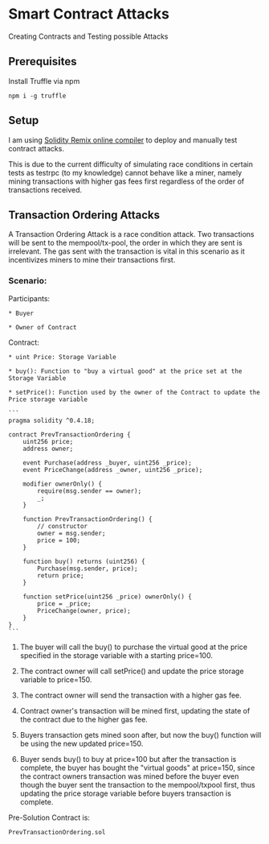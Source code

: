 # Smart Contract Attacks

Creating Contracts and Testing possible Attacks

## Prerequisites

Install Truffle via npm

```
npm i -g truffle
```

## Setup

I am using [Solidity Remix online compiler](https://remix.ethereum.org) to deploy and manually test contract attacks.

This is due to the current difficulty of simulating race conditions in certain tests as testrpc (to my knowledge) cannot behave like a miner, namely mining transactions with higher gas fees first regardless of the order of transactions received.

## Transaction Ordering Attacks

A Transaction Ordering Attack is a race condition attack. Two transactions will be sent to the mempool/tx-pool, the order in which they are sent is irrelevant. The gas sent with the transaction is vital in this scenario as it incentivizes miners to mine their transactions first.

### Scenario:
Participants:

    * Buyer 

    * Owner of Contract

Contract:

    * uint Price: Storage Variable

    * buy(): Function to "buy a virtual good" at the price set at the Storage Variable

    * setPrice(): Function used by the owner of the Contract to update the Price storage variable

    ```
    pragma solidity ^0.4.18;

    contract PrevTransactionOrdering {
        uint256 price;
        address owner;
        
        event Purchase(address _buyer, uint256 _price);
        event PriceChange(address _owner, uint256 _price);
        
        modifier ownerOnly() {
            require(msg.sender == owner);
            _;
        }

        function PrevTransactionOrdering() {
            // constructor
            owner = msg.sender;
            price = 100;
        }

        function buy() returns (uint256) {
            Purchase(msg.sender, price);
            return price;
        }

        function setPrice(uint256 _price) ownerOnly() {
            price = _price;
            PriceChange(owner, price);
        }
    }
    ```

1. The buyer will call the buy() to purchase the virtual good at the price specified in the storage variable with a starting price=100.

2. The contract owner will call setPrice() and update the price storage variable to price=150.

3. The contract owner will send the transaction with a higher gas fee.

4. Contract owner's transaction will be mined first, updating the state of the contract due to the higher gas fee.

5. Buyers transaction gets mined soon after, but now the buy() function will be using the new updated price=150.

6. Buyer sends buy() to buy at price=100 but after the transaction is complete, the buyer has bought the "virtual goods" at price=150, since the contract owners transaction was mined before the buyer even though the buyer sent the transaction to the mempool/txpool first, thus updating the price storage variable before buyers transaction is complete.

Pre-Solution Contract is:
```
PrevTransactionOrdering.sol
```


